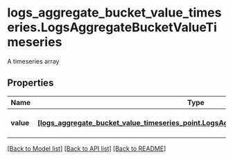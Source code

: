 # logs_aggregate_bucket_value_timeseries.LogsAggregateBucketValueTimeseries

A timeseries array
## Properties
Name | Type | Description | Notes
------------ | ------------- | ------------- | -------------
**value** | [**[logs_aggregate_bucket_value_timeseries_point.LogsAggregateBucketValueTimeseriesPoint]**](LogsAggregateBucketValueTimeseriesPoint.md) | A timeseries array | 

[[Back to Model list]](README.md#documentation-for-models) [[Back to API list]](README.md#documentation-for-api-endpoints) [[Back to README]](README.md)


